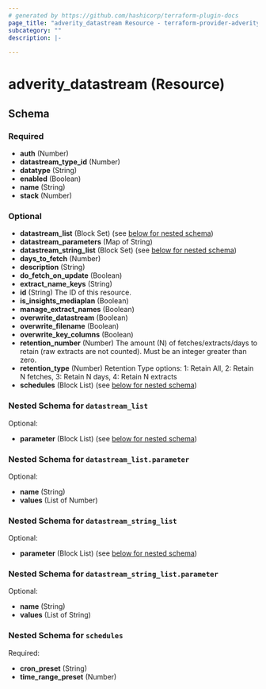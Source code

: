 ```yaml
---
# generated by https://github.com/hashicorp/terraform-plugin-docs
page_title: "adverity_datastream Resource - terraform-provider-adverity"
subcategory: ""
description: |-
  
---
```


# adverity_datastream (Resource)





<!-- schema generated by tfplugindocs -->
## Schema

### Required

- **auth** (Number)
- **datastream_type_id** (Number)
- **datatype** (String)
- **enabled** (Boolean)
- **name** (String)
- **stack** (Number)

### Optional

- **datastream_list** (Block Set) (see [below for nested schema](#nestedblock--datastream_list))
- **datastream_parameters** (Map of String)
- **datastream_string_list** (Block Set) (see [below for nested schema](#nestedblock--datastream_string_list))
- **days_to_fetch** (Number)
- **description** (String)
- **do_fetch_on_update** (Boolean)
- **extract_name_keys** (String)
- **id** (String) The ID of this resource.
- **is_insights_mediaplan** (Boolean)
- **manage_extract_names** (Boolean)
- **overwrite_datastream** (Boolean)
- **overwrite_filename** (Boolean)
- **overwrite_key_columns** (Boolean)
- **retention_number** (Number) The amount (N) of fetches/extracts/days to retain (raw extracts are not counted). Must be an integer greater than zero.
- **retention_type** (Number) Retention Type options: 1: Retain All, 2: Retain N fetches, 3: Retain N days, 4: Retain N extracts
- **schedules** (Block List) (see [below for nested schema](#nestedblock--schedules))

<a id="nestedblock--datastream_list"></a>
### Nested Schema for `datastream_list`

Optional:

- **parameter** (Block List) (see [below for nested schema](#nestedblock--datastream_list--parameter))

<a id="nestedblock--datastream_list--parameter"></a>
### Nested Schema for `datastream_list.parameter`

Optional:

- **name** (String)
- **values** (List of Number)



<a id="nestedblock--datastream_string_list"></a>
### Nested Schema for `datastream_string_list`

Optional:

- **parameter** (Block List) (see [below for nested schema](#nestedblock--datastream_string_list--parameter))

<a id="nestedblock--datastream_string_list--parameter"></a>
### Nested Schema for `datastream_string_list.parameter`

Optional:

- **name** (String)
- **values** (List of String)



<a id="nestedblock--schedules"></a>
### Nested Schema for `schedules`

Required:

- **cron_preset** (String)
- **time_range_preset** (Number)


